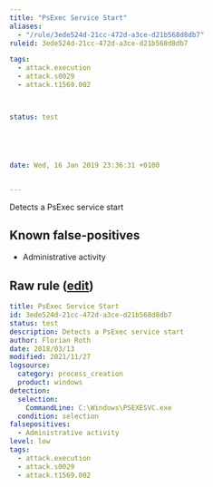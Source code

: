 ```yaml
---
title: "PsExec Service Start"
aliases:
  - "/rule/3ede524d-21cc-472d-a3ce-d21b568d8db7"
ruleid: 3ede524d-21cc-472d-a3ce-d21b568d8db7

tags:
  - attack.execution
  - attack.s0029
  - attack.t1569.002



status: test





date: Wed, 16 Jan 2019 23:36:31 +0100


---
```


Detects a PsExec service start

<!--more-->


## Known false-positives

* Administrative activity




## Raw rule ([edit](https://github.com/SigmaHQ/sigma/edit/master/rules/windows/process_creation/proc_creation_win_psexesvc_start.yml))
```yaml
title: PsExec Service Start
id: 3ede524d-21cc-472d-a3ce-d21b568d8db7
status: test
description: Detects a PsExec service start
author: Florian Roth
date: 2018/03/13
modified: 2021/11/27
logsource:
  category: process_creation
  product: windows
detection:
  selection:
    CommandLine: C:\Windows\PSEXESVC.exe
  condition: selection
falsepositives:
  - Administrative activity
level: low
tags:
  - attack.execution
  - attack.s0029
  - attack.t1569.002

```
